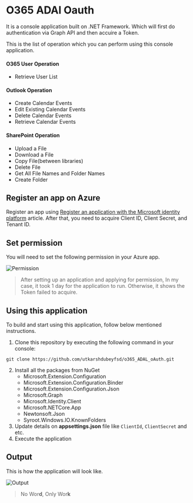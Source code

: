 # O365 ADAl Oauth

It is a console application built on .NET Framework. Which will first do authentication via Graph API and then accuire a Token. 

This is the list of operation which you can perform using this console application.

#### O365 User Operation

- Retrieve User List

#### Outlook Operation

- Create Calendar Events
- Edit Existing Calendar Events
- Delete Calendar Events
- Retrieve Calendar Events

#### SharePoint Operation

- Upload a File
- Download a File
- Copy File(between libraries)
- Delete File
- Get All File Names and Folder Names
- Create Folder

## Register an app on Azure

Register an app using [Register an application with the Microsoft identity platform](https://docs.microsoft.com/en-us/graph/auth-register-app-v2) article. After that, you need to acquire Client ID, Client Secret, and Tenant ID.

## Set permission

You will need to set the following permission in your Azure app.

![Permission](https://github.com/utkarshdubeyfsd/o365_ADAL_oAuth/blob/master/Permission.PNG)

> After setting up an application and applying for permission, In my case, it took 1 day for the application to run. Otherwise, it shows the Token failed to acquire.

## Using this application

To build and start using this application, follow below mentioned instructions.

1. Clone this repository by executing the following command in your console:

```
git clone https://github.com/utkarshdubeyfsd/o365_ADAL_oAuth.git
```

2. Install all the packages from NuGet
   - Microsoft.Extension.Configuration
   - Microsoft.Extension.Configuration.Binder
   - Microsoft.Extension.Configuration.Json
   - Microsoft.Graph
   - Microsoft.Identity.Client
   - Microsoft.NETCore.App
   - Newtonsoft.Json
   - Syroot.Windows.IO.KnownFolders
3. Update details on **appsettings.json** file like `ClientId`, `ClientSecret` and etc.
4. Execute the application

## Output

This is how the application will look like.

![Output](https://github.com/utkarshdubeyfsd/o365_ADAL_oAuth/blob/master/o365_ADAL_Oauth_output.gif)


> No Wor**d**, Only Wor**k**
